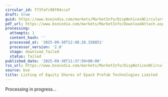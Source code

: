 ```yaml
---
circular_id: f73fafc98f04cca7
draft: true
guid: https://www.bseindia.com/markets/MarketInfo/DispNoticesNCirculars.aspx?Noticeid={50086311-1C55-4632-8331-7C36EDB646EB}&noticeno=20250930-30&dt=09/30/2025&icount=30&totcount=55&flag=0
pdf_url: https://www.bseindia.com/markets/MarketInfo/DownloadAttach.aspx?id=20250930-30&attachedId=
processing:
  attempts: 1
  content_hash: ''
  processed_at: '2025-09-30T12:48:28.338851'
  processor_version: '2.0'
  stage: download_failed
  status: failed
published_date: '2025-09-30T11:37:59+00:00'
rss_url: https://www.bseindia.com/markets/MarketInfo/DispNoticesNCirculars.aspx?Noticeid={50086311-1C55-4632-8331-7C36EDB646EB}&noticeno=20250930-30&dt=09/30/2025&icount=30&totcount=55&flag=0
source: bse
title: Listing of Equity Shares of Epack Prefab Technologies Limited
---
```


Processing in progress...
